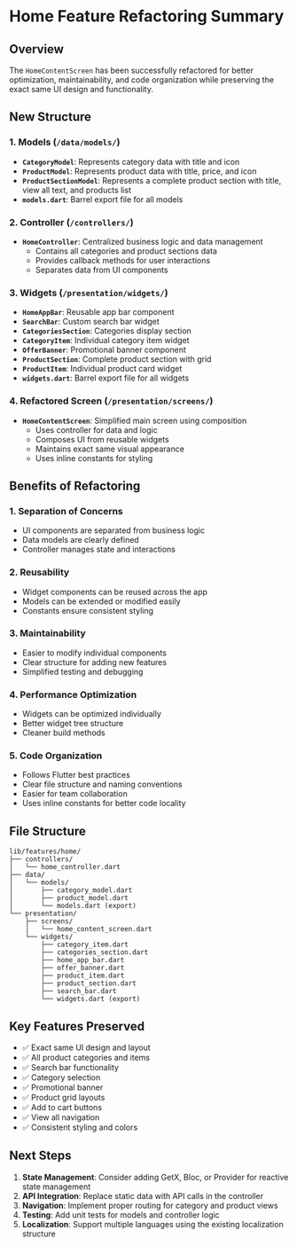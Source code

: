 # Home Feature Refactoring Summary

## Overview

The `HomeContentScreen` has been successfully refactored for better optimization, maintainability, and code organization while preserving the exact same UI design and functionality.

## New Structure

### 1. Models (`/data/models/`)

- **`CategoryModel`**: Represents category data with title and icon
- **`ProductModel`**: Represents product data with title, price, and icon
- **`ProductSectionModel`**: Represents a complete product section with title, view all text, and products list
- **`models.dart`**: Barrel export file for all models

### 2. Controller (`/controllers/`)

- **`HomeController`**: Centralized business logic and data management
  - Contains all categories and product sections data
  - Provides callback methods for user interactions
  - Separates data from UI components

### 3. Widgets (`/presentation/widgets/`)

- **`HomeAppBar`**: Reusable app bar component
- **`SearchBar`**: Custom search bar widget
- **`CategoriesSection`**: Categories display section
- **`CategoryItem`**: Individual category item widget
- **`OfferBanner`**: Promotional banner component
- **`ProductSection`**: Complete product section with grid
- **`ProductItem`**: Individual product card widget
- **`widgets.dart`**: Barrel export file for all widgets

### 4. Refactored Screen (`/presentation/screens/`)

- **`HomeContentScreen`**: Simplified main screen using composition
  - Uses controller for data and logic
  - Composes UI from reusable widgets
  - Maintains exact same visual appearance
  - Uses inline constants for styling

## Benefits of Refactoring

### 1. **Separation of Concerns**

- UI components are separated from business logic
- Data models are clearly defined
- Controller manages state and interactions

### 2. **Reusability**

- Widget components can be reused across the app
- Models can be extended or modified easily
- Constants ensure consistent styling

### 3. **Maintainability**

- Easier to modify individual components
- Clear structure for adding new features
- Simplified testing and debugging

### 4. **Performance Optimization**

- Widgets can be optimized individually
- Better widget tree structure
- Cleaner build methods

### 5. **Code Organization**

- Follows Flutter best practices
- Clear file structure and naming conventions
- Easier for team collaboration
- Uses inline constants for better code locality

## File Structure

```
lib/features/home/
├── controllers/
│   └── home_controller.dart
├── data/
│   └── models/
│       ├── category_model.dart
│       ├── product_model.dart
│       └── models.dart (export)
└── presentation/
    ├── screens/
    │   └── home_content_screen.dart
    └── widgets/
        ├── category_item.dart
        ├── categories_section.dart
        ├── home_app_bar.dart
        ├── offer_banner.dart
        ├── product_item.dart
        ├── product_section.dart
        ├── search_bar.dart
        └── widgets.dart (export)
```

## Key Features Preserved

- ✅ Exact same UI design and layout
- ✅ All product categories and items
- ✅ Search bar functionality
- ✅ Category selection
- ✅ Promotional banner
- ✅ Product grid layouts
- ✅ Add to cart buttons
- ✅ View all navigation
- ✅ Consistent styling and colors

## Next Steps

1. **State Management**: Consider adding GetX, Bloc, or Provider for reactive state management
2. **API Integration**: Replace static data with API calls in the controller
3. **Navigation**: Implement proper routing for category and product views
4. **Testing**: Add unit tests for models and controller logic
5. **Localization**: Support multiple languages using the existing localization structure
